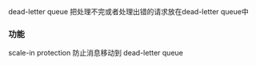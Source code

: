 
dead-letter queue 把处理不完或者处理出错的请求放在dead-letter queue中


### 功能
scale-in protection  防止消息移动到 dead-letter queue
